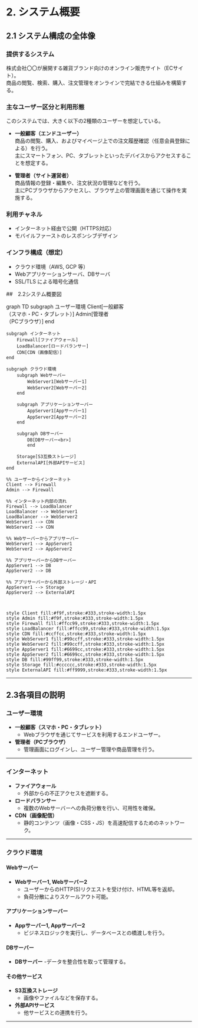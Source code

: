 # 2. システム概要

## 2.1 システム構成の全体像

### 提供するシステム
株式会社〇〇が展開する雑貨ブランド向けのオンライン販売サイト（ECサイト）。  
商品の閲覧、検索、購入、注文管理をオンラインで完結できる仕組みを構築する。

### 主なユーザー区分と利用形態

このシステムでは、大きく以下の2種類のユーザーを想定している。

- **一般顧客（エンドユーザー）**  
  商品の閲覧、購入、およびマイページ上での注文履歴確認（任意会員登録による）を行う。  
  主にスマートフォン、PC、タブレットといったデバイスからアクセスすることを想定する。

- **管理者（サイト運営者）**  
  商品情報の登録・編集や、注文状況の管理などを行う。  
  主にPCブラウザからアクセスし、ブラウザ上の管理画面を通じて操作を実施する。

### 利用チャネル
- インターネット経由で公開（HTTPS対応）
- モバイルファーストのレスポンシブデザイン

### インフラ構成（想定）
- クラウド環境（AWS, GCP 等）
- Webアプリケーションサーバ、DBサーバ
- SSL/TLS による暗号化通信

##　2.2システム概要図


<div class="mermaid">
graph TD
    subgraph ユーザー環境
        Client[一般顧客<br>（スマホ・PC・タブレット）]
        Admin[管理者<br>（PCブラウザ）]
    end

    subgraph インターネット
        Firewall[ファイアウォール]
        LoadBalancer[ロードバランサー]
        CDN[CDN（画像配信）]
    end

    subgraph クラウド環境
        subgraph Webサーバー
            WebServer1[Webサーバー1]
            WebServer2[Webサーバー2]
        end

        subgraph アプリケーションサーバー
            AppServer1[Appサーバー1]
            AppServer2[Appサーバー2]
        end

        subgraph DBサーバー
            DB[DBサーバー<br>]
            end

        Storage[S3互換ストレージ]
        ExternalAPI[外部APIサービス]
    end

    %% ユーザーからインターネット
    Client --> Firewall
    Admin --> Firewall

    %% インターネット内部の流れ
    Firewall --> LoadBalancer
    LoadBalancer --> WebServer1
    LoadBalancer --> WebServer2
    WebServer1 --> CDN
    WebServer2 --> CDN

    %% Webサーバーからアプリサーバー
    WebServer1 --> AppServer1
    WebServer2 --> AppServer2

    %% アプリサーバーからDBサーバー
    AppServer1 --> DB
    AppServer2 --> DB

    %% アプリサーバーから外部ストレージ・API
    AppServer1 --> Storage
    AppServer2 --> ExternalAPI

  
    
    style Client fill:#f9f,stroke:#333,stroke-width:1.5px
    style Admin fill:#f9f,stroke:#333,stroke-width:1.5px
    style Firewall fill:#ffcc99,stroke:#333,stroke-width:1.5px
    style LoadBalancer fill:#ffcc99,stroke:#333,stroke-width:1.5px
    style CDN fill:#ccffcc,stroke:#333,stroke-width:1.5px
    style WebServer1 fill:#99ccff,stroke:#333,stroke-width:1.5px
    style WebServer2 fill:#99ccff,stroke:#333,stroke-width:1.5px
    style AppServer1 fill:#6699cc,stroke:#333,stroke-width:1.5px
    style AppServer2 fill:#6699cc,stroke:#333,stroke-width:1.5px
    style DB fill:#99ff99,stroke:#333,stroke-width:1.5px
    style Storage fill:#cccccc,stroke:#333,stroke-width:1.5px
    style ExternalAPI fill:#ff9999,stroke:#333,stroke-width:1.5px
</div>


---

##  2.3各項目の説明

### ユーザー環境
- **一般顧客（スマホ・PC・タブレット）**
  - Webブラウザを通じてサービスを利用するエンドユーザー。
- **管理者（PCブラウザ）**
  - 管理画面にログインし、ユーザー管理や商品管理を行う。

---

### インターネット
- **ファイアウォール**
  - 外部からの不正アクセスを遮断する。
- **ロードバランサー**
  - 複数のWebサーバーへの負荷分散を行い、可用性を確保。
- **CDN（画像配信）**
  - 静的コンテンツ（画像・CSS・JS）を高速配信するためのネットワーク。

---

### クラウド環境
#### Webサーバー
- **Webサーバー1, Webサーバー2**
  - ユーザーからのHTTP(S)リクエストを受け付け、HTML等を返却。
  - 負荷分散によりスケールアウト可能。

#### アプリケーションサーバー
- **Appサーバー1, Appサーバー2**
  - ビジネスロジックを実行し、データベースとの橋渡しを行う。

#### DBサーバー
- **DBサーバー**
 -データを整合性を取って管理する。


#### その他サービス
- **S3互換ストレージ**
  - 画像やファイルなどを保存する。
- **外部APIサービス**
  - 他サービスとの連携を行う。

---